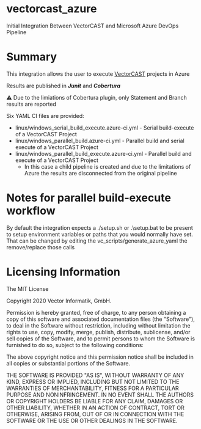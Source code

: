 # vectorcast_azure

Initial Integration Between VectorCAST and Microsoft Azure DevOps Pipeline

# Summary

This integration allows the user to execute
[VectorCAST](http://vector.com/vectorcast) projects in Azure

Results are published in **_Junit_** and **_Cobertura_**

:warning: Due to the limiations of Cobertura plugin, only Statement and Branch results are reported

Six YAML CI files are provided:

- linux/windows_serial_build_execute.azure-ci.yml   - Serial build-execute of a VectorCAST Project 
- linux/windows_parallel_build.azure-ci.yml         - Parallel build and serial execute of a VectorCAST Project 
- linux/windows_parallel_build_execute.azure-ci.yml - Parallel build and execute of a VectorCAST Project 
    - In this case a child pipeline is created and due to the limitations of Azure the 
      results are disconnected from the original pipeline

# Notes for parallel build-execute workflow

By default the integration expects a ./setup.sh or .\setup.bat to be present to setup
environment variables or paths that you would normally have set.  That can be changed by
editing the vc_scripts/generate_azure_yaml the remove/replace those calls

# Licensing Information

The MIT License

Copyright 2020 Vector Informatik, GmbH.

Permission is hereby granted, free of charge, to any person obtaining a copy
of this software and associated documentation files (the "Software"), to deal
in the Software without restriction, including without limitation the rights
to use, copy, modify, merge, publish, distribute, sublicense, and/or sell
copies of the Software, and to permit persons to whom the Software is
furnished to do so, subject to the following conditions:

The above copyright notice and this permission notice shall be included in
all copies or substantial portions of the Software.

THE SOFTWARE IS PROVIDED "AS IS", WITHOUT WARRANTY OF ANY KIND, EXPRESS OR
IMPLIED, INCLUDING BUT NOT LIMITED TO THE WARRANTIES OF MERCHANTABILITY,
FITNESS FOR A PARTICULAR PURPOSE AND NONINFRINGEMENT. IN NO EVENT SHALL THE
AUTHORS OR COPYRIGHT HOLDERS BE LIABLE FOR ANY CLAIM, DAMAGES OR OTHER
LIABILITY, WHETHER IN AN ACTION OF CONTRACT, TORT OR OTHERWISE, ARISING FROM,
OUT OF OR IN CONNECTION WITH THE SOFTWARE OR THE USE OR OTHER DEALINGS IN
THE SOFTWARE.

